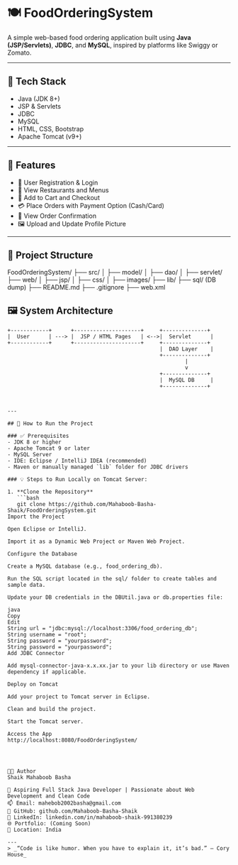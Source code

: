 # 🍽️ FoodOrderingSystem

A simple web-based food ordering application built using **Java (JSP/Servlets)**, **JDBC**, and **MySQL**, inspired by platforms like Swiggy or Zomato.

---

## 🔧 Tech Stack

- Java (JDK 8+)
- JSP & Servlets
- JDBC
- MySQL
- HTML, CSS, Bootstrap
- Apache Tomcat (v9+)

---

## 🌟 Features

- 👤 User Registration & Login
- 🍔 View Restaurants and Menus
- 🛒 Add to Cart and Checkout
- 💳 Place Orders with Payment Option (Cash/Card)
- 🧾 View Order Confirmation
- 🖼️ Upload and Update Profile Picture

---

## 📌 Project Structure

FoodOrderingSystem/
├── src/
│ ├── model/
│ ├── dao/
│ ├── servlet/
├── web/
│ ├── jsp/
│ ├── css/
│ ├── images/
├── lib/
├── sql/ (DB dump)
├── README.md
├── .gitignore
├── web.xml

## 🖼️ System Architecture

```plaintext
+------------+      +---------------------+     +--------------+
|  User      | ---> |  JSP / HTML Pages   | <-->|  Servlet      |
+------------+      +---------------------+     +--------------+
                                                |  DAO Layer    |
                                                +--------------+
                                                        |
                                                        v
                                                +--------------+
                                                |  MySQL DB     |
                                                +--------------+



---

## 🚀 How to Run the Project

### ✅ Prerequisites
- JDK 8 or higher
- Apache Tomcat 9 or later
- MySQL Server
- IDE: Eclipse / IntelliJ IDEA (recommended)
- Maven or manually managed `lib` folder for JDBC drivers

### 💡 Steps to Run Locally on Tomcat Server:

1. **Clone the Repository**
   ```bash
   git clone https://github.com/Mahaboob-Basha-Shaik/FoodOrderingSystem.git
Import the Project

Open Eclipse or IntelliJ.

Import it as a Dynamic Web Project or Maven Web Project.

Configure the Database

Create a MySQL database (e.g., food_ordering_db).

Run the SQL script located in the sql/ folder to create tables and sample data.

Update your DB credentials in the DBUtil.java or db.properties file:

java
Copy
Edit
String url = "jdbc:mysql://localhost:3306/food_ordering_db";
String username = "root";
String password = "yourpassword";
String password = "yourpassword";
Add JDBC Connector

Add mysql-connector-java-x.x.xx.jar to your lib directory or use Maven dependency if applicable.

Deploy on Tomcat

Add your project to Tomcat server in Eclipse.

Clean and build the project.

Start the Tomcat server.

Access the App
http://localhost:8080/FoodOrderingSystem/




👨‍💻 Author
Shaik Mahaboob Basha

💼 Aspiring Full Stack Java Developer | Passionate about Web Development and Clean Code
📫 Email: mahebob2002basha@gmail.com
🔗 GitHub: github.com/Mahaboob-Basha-Shaik
💼 LinkedIn: linkedin.com/in/mahaboob-shaik-991380239
🌐 Portfolio: (Coming Soon)
📍 Location: India

---
> _“Code is like humor. When you have to explain it, it’s bad.” – Cory House_

